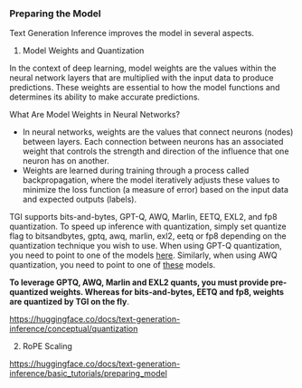 ### Preparing the Model

Text Generation Inference improves the model in several aspects.

1) Model Weights and Quantization

In the context of deep learning, model weights are the values within the neural network layers that are multiplied with the input data to produce predictions. These weights are essential to how the model functions and determines its ability to make accurate predictions.

What Are Model Weights in Neural Networks?

- In neural networks, weights are the values that connect neurons (nodes) between layers. Each connection between neurons has an associated weight that controls the strength and direction of the influence that one neuron has on another.
- Weights are learned during training through a process called backpropagation, where the model iteratively adjusts these values to minimize the loss function (a measure of error) based on the input data and expected outputs (labels).





TGI supports bits-and-bytes, GPT-Q, AWQ, Marlin, EETQ, EXL2, and fp8 quantization. To speed up inference with quantization, simply set quantize flag to bitsandbytes, gptq, awq, marlin, exl2, eetq or fp8 depending on the quantization technique you wish to use. When using GPT-Q quantization, you need to point to one of the models [here](https://huggingface.co/models?search=gptq). Similarly, when using AWQ quantization, you need to point to one of [these](https://huggingface.co/models?search=awq) models. 

**To leverage GPTQ, AWQ, Marlin and EXL2 quants, you must provide pre-quantized weights. Whereas for bits-and-bytes, EETQ and fp8, weights are quantized by TGI on the fly**.

https://huggingface.co/docs/text-generation-inference/conceptual/quantization

2) RoPE Scaling

https://huggingface.co/docs/text-generation-inference/basic_tutorials/preparing_model